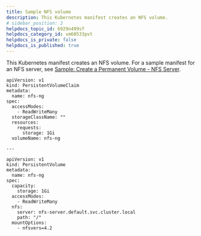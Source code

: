 ```yaml
---
title: Sample NFS volume
description: This Kubernetes manifest creates an NFS volume. 
# sidebar_position: 2
helpdocs_topic_id: 6929n499sf
helpdocs_category_id: vm60533pvt
helpdocs_is_private: false
helpdocs_is_published: true
---
```


This Kubernetes manifest creates an NFS volume. For a sample manifest for an NFS server, see [Sample: Create a Permanent Volume - NFS Server](/docs/platform/2_Delegates/delegate-reference/YAML/sample-create-a-permanent-volume-nfs-server.md).


```
apiVersion: v1  
kind: PersistentVolumeClaim  
metadata:  
  name: nfs-ng  
spec:  
  accessModes:  
    - ReadWriteMany  
  storageClassName: ""  
  resources:  
    requests:  
      storage: 1Gi  
  volumeName: nfs-ng  
  
---  
  
apiVersion: v1  
kind: PersistentVolume  
metadata:  
  name: nfs-ng  
spec:  
  capacity:  
    storage: 1Gi  
  accessModes:  
    - ReadWriteMany  
  nfs:  
    server: nfs-server.default.svc.cluster.local  
    path: "/"  
  mountOptions:  
    - nfsvers=4.2  

```
